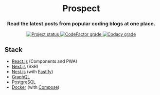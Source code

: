 <h1 align="center">Prospect</h1>
<h3 align="center">Read the latest posts from popular coding blogs at one place.</h3>

<p align="center">
  <a
    href="https://github.com/maacpiash/Prospect/commits/master"
    target="_blank"
  >
    <img
      src="https://img.shields.io/badge/status-WIP-yellowgreen?logo=github&style=flat-square"
      alt="Project status"
    >
  </a>
  <a
    href="https://www.codefactor.io/repository/github/maacpiash/Prospect"
    target="_blank"
  >
    <img
      src="https://img.shields.io/codefactor/grade/github/maacpiash/Prospect?logo=codefactor&style=flat-square"
      alt="CodeFactor grade"
    >
  </a>
  <a
    href="https://app.codacy.com/manual/maacpiash/Prospect/dashboard"
    target="_blank"
  >
    <img
      src="https://img.shields.io/codacy/grade/db1a3b05e25f4d2194742c4369c4b049?logo=codacy&style=flat-square"
      alt="Codacy grade"
    >
  </a>
</p>

## Stack

- [React.js](https://github.com/facebook/react) (Components and PWA)
- [Next.js](https://github.com/vercel/next.js) (SSR)
- [Nest.js](https://github.com/nestjs/nest) (with [Fastify](https://github.com/nestjs/nest))
- [GraphQL](https://github.com/graphql/graphql-spec)
- [PostgreSQL](https://github.com/postgres/postgres)
- [Docker](https://github.com/docker/docker-ce) (with [Compose](https://github.com/docker/compose))
